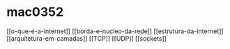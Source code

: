 # mac0352

[[o-que-é-a-internet]]
[[borda-e-nucleo-da-rede]]
[[estrutura-da-internet]]
[[arquitetura-em-camadas]]
[[TCP]]
[[UDP]]
[[sockets]]